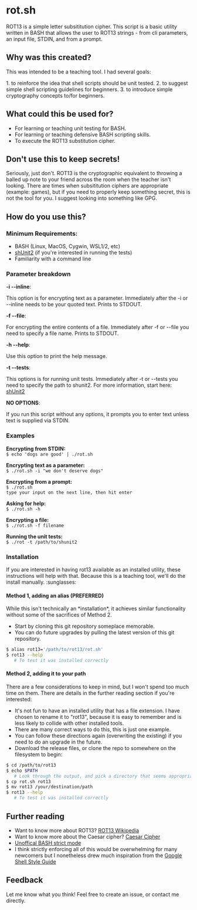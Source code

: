 # rot.sh
<p>ROT13 is a simple letter subsititution cipher. This script is a basic utility written in BASH that allows the user to ROT13 strings - from cli parameters, an input file, STDIN, and from a prompt.</p>

## Why was this created?
<p>This was intended to be a teaching tool. I had several goals:</p>
1. to reinforce the idea that shell scripts should be unit tested.
2. to suggest simple shell scripting guidelines for beginners.
3. to introduce simple cryptography concepts to/for beginners.

## What could this be used for?
- For learning or teaching unit testing for BASH.
- For learning or teaching defensive BASH scripting skills.
- To execute the ROT13 substitution cipher.

## Don't use this to keep secrets!
<p>Seriously, just don't. ROT13 is the cryptographic equivalent to throwing a balled up note to your friend across the room when the teacher isn't looking. There are times when subsititution ciphers are appropriate (example: games), but if you need to properly keep something secret, this is not the tool for you. I suggest looking into something like GPG.</p>

## How do you use this?
### Minimum Requirements:
- BASH (Linux, MacOS, Cygwin, WSL1/2, etc)
- [shUnit2](https://github.com/kward/shunit2) (if you're interested in running the tests)
- Familiarity with a command line

### Parameter breakdown
**-i --inline**: <p>This option is for encrypting text as a parameter. Immediately after the -i or --inline needs to be your quoted text. Prints to STDOUT.</p>
**-f --file**: <p>For encrypting the entire contents of a file. Immediately after -f or --file you need to specify a file name. Prints to STDOUT.</p>
**-h --help**: <p>Use this option to print the help message. </p>
**-t --tests**: <p>This options is for running unit tests. Immediately after -t or --tests you need to specify the path to shunit2. For more information, start here: [shUnit2](https://github.com/kward/shunit2) </p>
**NO OPTIONS**: <p>If you run this script without any options, it prompts you to enter text unless text is supplied via STDIN.</p>

### Examples
**Encrypting from STDIN:**  
`$ echo 'dogs are good' | ./rot.sh`

**Encrypting text as a parameter:**  
`$ ./rot.sh -i "we don't deserve dogs"`

**Encrypting from a prompt:**  
`$ ./rot.sh`  
`type your input on the next line, then hit enter`

**Asking for help:**  
`$ ./rot.sh -h`

**Encrypting a file:**  
`$ ./rot.sh -f filename`

**Running the unit tests:**  
`$ ./rot -t /path/to/shunit2`

### Installation
<p> If you are interested in having rot13 available as an installed utility, these instructions will help with that. Because this is a teaching tool, we'll do the install manually. :sunglasses:</p>

#### Method 1, adding an alias (PREFERRED)
<p>While this isn't technically an *installation*, it achieves similar functionality without some of the sacrifices of Method 2.</p>

- Start by cloning this git repository someplace memorable.  
- You can do future upgrades by pulling the latest version of this git repository.  

```bash
$ alias rot13='/path/to/rot13/rot.sh'
$ rot13 --help 
   # To test it was installed correctly
```

#### Method 2, adding it to your path
<p> There are a few considerations to keep in mind, but I won't spend too much time on them. There are details in the further reading section if you're interested:</p>

- It's not fun to have an installed utility that has a file extension. I have chosen to rename it to "rot13", because it is easy to remember and is less likely to collide with other installed tools.  
- There are many correct ways to do this, this is just one example.  
- You can follow these directions again (overwriting the existing) if you need to do an upgrade in the future.  
- Download the release files, or clone the repo to somewhere on the filesystem to begin:  

```bash
$ cd /path/to/rot13
$ echo $PATH
   # Look through the output, and pick a directory that seems appropriate. Something in ~/, or /home/yourusername/ is potentially the best choice. I will refer to the folder you just chose as /your/destination/path
$ cp rot.sh rot13
$ mv rot13 /your/destination/path
$ rot13 --help 
   # To test it was installed correctly
```

## Further reading
- Want to know more about ROT13? [ROT13 Wikipedia](https://en.wikipedia.org/wiki/ROT13)
- Want to know more about the Caesar cipher? [Caesar Cipher](https://en.wikipedia.org/wiki/Caesar_cipher)
- [Unoffical BASH strict mode](http//redsymbol.net/articles/unofficial-bash-strict-mode/)
- I think strictly enforcing all of this would be overwhelming for many newcomers but I nonetheless drew much inspiration from the [Google Shell Style Guide](https://google.github.io/styleguide/shellguide.htmlhttps://google.github.io/styleguide/shellguide.html)

## Feedback
<p>Let me know what you think! Feel free to create an issue, or contact me directly.</p>

